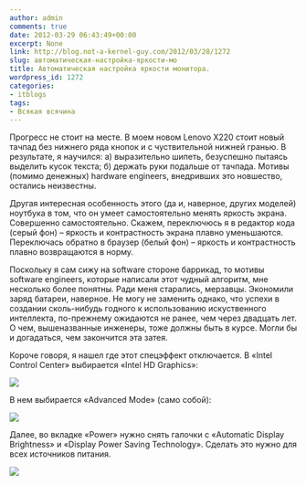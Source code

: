 ```yaml
---
author: admin
comments: true
date: 2012-03-29 06:43:49+00:00
excerpt: None
link: http://blog.not-a-kernel-guy.com/2012/03/28/1272
slug: автоматическая-настройка-яркости-мо
title: Автоматическая настройка яркости монитора.
wordpress_id: 1272
categories:
- itblogs
tags:
- Всякая всячина
---
```


Прогресс не стоит на месте. В моем новом Lenovo X220 стоит новый тачпад без нижнего ряда кнопок и с чуствительной нижней гранью. В результате, я научился: а) выразительно шипеть, безуспешно пытаясь выделить кусок текста; б) держать руки подальше от тачпада. Мотивы (помимо денежных) hardware engineers, внедривших это новшество, остались неизвестны.

Другая интересная особенность этого (да и, наверное, других моделей) ноутбука в том, что он умеет самостоятельно менять яркость экрана. Совершенно самостоятельно. Скажем, переключюсь я в редактор кода (серый фон) – яркость и контрастность экрана плавно уменьшаются. Переключась обратно в браузер (белый фон) – яркость и контрастность плавно возвращаются в норму.

Поскольку я сам сижу на software стороне баррикад, то мотивы software engineers, которые написали этот чудный алгоритм, мне несколько более понятны. Ради меня старались, мерзавцы. Экономили заряд батареи, наверное. Не могу не заменить однако, что успехи в создании сколь-нибудь годного к использованию искуственного интеллекта, по-прежнему ожидаются не ранее, чем через двадцать лет. О чем, вышеназванные инженеры, тоже должны быть в курсе. Могли бы и догадаться, чем закончится эта затея.

Короче говоря, я нашел где этот спецэффект отключается. В «Intel Control Center» выбирается «Intel HD Graphics»:

[![](http://blog.not-a-kernel-guy.com/wp-content/uploads/2012/03/intel_control_center.png)](http://blog.not-a-kernel-guy.com/wp-content/uploads/2012/03/intel_control_center.png)

В нем выбирается «Advanced Mode» (само собой):

[![](http://blog.not-a-kernel-guy.com/wp-content/uploads/2012/03/intel_hd_graphics.png)](http://blog.not-a-kernel-guy.com/wp-content/uploads/2012/03/intel_hd_graphics.png)

Далее, во вкладке «Power» нужно снять галочки с «Automatic Display Brightness» и «Display Power Saving Technology». Сделать это нужно для всех источников питания.

[![](http://blog.not-a-kernel-guy.com/wp-content/uploads/2012/03/automatic_display_brightness.png)](http://blog.not-a-kernel-guy.com/wp-content/uploads/2012/03/automatic_display_brightness.png)

